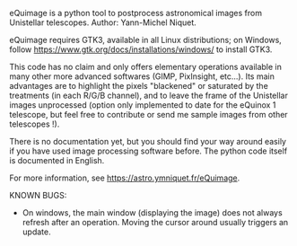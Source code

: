 eQuimage is a python tool to postprocess astronomical images from Unistellar telescopes.
Author: Yann-Michel Niquet.

eQuimage requires GTK3, available in all Linux distributions; on Windows, follow https://www.gtk.org/docs/installations/windows/ to install GTK3.

This code has no claim and only offers elementary operations available in many other more advanced softwares (GIMP, PixInsight, etc...). Its main advantages are to highlight the pixels "blackened" or saturated by the treatments (in each R/G/B channel), and to leave the frame of the Unistellar images unprocessed (option only implemented to date for the eQuinox 1 telescope, but feel free to contribute or send me sample images from other telescopes !).

There is no documentation yet, but you should find your way around easily if you have used image processing software before. The python code itself is documented in English.

For more information, see https://astro.ymniquet.fr/eQuimage.

KNOWN BUGS:
  - On windows, the main window (displaying the image) does not always refresh after an operation. Moving the cursor around usually triggers an update.